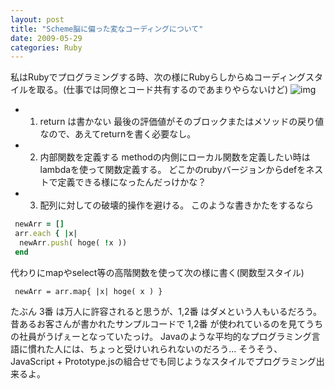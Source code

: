```yaml
---
layout: post
title: "Scheme脳に偏った変なコーディングについて"
date: 2009-05-29
categories: Ruby
---
```

私はRubyでプログラミングする時、次の様にRubyらしからぬコーディングスタイルを取る。(仕事では同僚とコード共有するのであまりやらないけど)
  ![img](http://www.publicdomainpictures.net/pictures/3000/thumb/1210-1240955589bN31.jpg)

- 1. return は書かない
最後の評価値がそのブロックまたはメソッドの戻り値なので、あえてreturnを書く必要なし。

- 2. 内部関数を定義する
methodの内側にローカル関数を定義したい時は lambdaを使って関数定義する。
どこかのrubyバージョンからdefをネストで定義できる様になったんだっけかな？

- 3. 配列に対しての破壊的操作を避ける。
このような書きかたをするなら
```ruby
 newArr = []
 arr.each { |x|
  newArr.push( hoge( !x ))
 end
```
代わりにmapやselect等の高階関数を使って次の様に書く(関数型スタイル)
```
 newArr = arr.map{ |x| hoge( x ) }
```

たぶん 3番 は万人に許容されると思うが、1,2番 はダメという人もいるだろう。
昔あるお客さんが書かれたサンプルコードで 1,2番 が使われているのを見てうちの社員がうげぇーとなっていたっけ。
Javaのような平均的なプログラミング言語に慣れた人には、ちょっと受けいれられないのだろう...
そうそう、JavaScript + Prototype.jsの組合せでも同じようなスタイルでプログラミング出来るよ。
